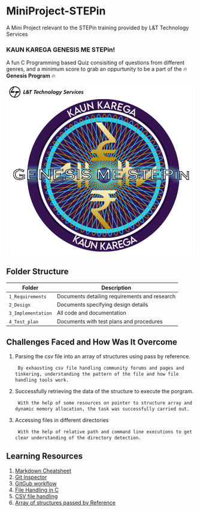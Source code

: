 # MiniProject-STEPin
A Mini Project relevant to the STEPin training provided by L&amp;T Technology Services

### KAUN KAREGA GENESIS ME STEPin! 
A fun C Programming based Quiz consisiting of questions from different genres, and a minimum score to grab an oppurtunity to be a part of the :fire: **Genesis                   Program** :fire:


![MiniProject Intro Photo](./1_Requirements/kkgms.png)


## Folder Structure
Folder             | Description
-------------------| -----------------------------------------
`1_Requirements`   | Documents detailing requirements and research
`2_Design`         | Documents specifying design details
`3_Implementation` | All code and documentation
`4_Test_plan`      | Documents with test plans and procedures




## Challenges Faced and How Was It Overcome

1. Parsing the csv file into an array of structures using pass by reference.
 
        By exhausting csv file handling community forums and pages and tinkering, understanding the pattern of the file and how file handling tools work.
2. Successfully retrieving the data of the structure to execute the porgram.
 
        With the help of some resources on pointer to structure array and dynamic memory allocation, the task was successfully carried out. 
3. Accessing files in different directories
 
        With the help of relative path and command line executions to get clear understanding of the directory detection.

## Learning Resources
1. [Markdown Cheatsheet](https://github.com/adam-p/markdown-here/wiki/Markdown-Cheatsheet)
2. [Git Inspector](https://github.com/ejwa/gitinspector.git)
3. [GitGub workflow](https://docs.github.com/en/actions/learn-github-action)
4. [File Handling in C](https://www.geeksforgeeks.org/basics-file-handling-c/)
5. [CSV file handling](https://www.geeksforgeeks.org/relational-database-from-csv-files-in-c/)
6. [Array of structures passed by Reference](https://github.com/stepin654321/MiniProject_Template/tree/master/Example_Programs/programming_concpets/array_of_structures)
